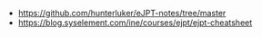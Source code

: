 - https://github.com/hunterluker/eJPT-notes/tree/master
- https://blog.syselement.com/ine/courses/ejpt/ejpt-cheatsheet